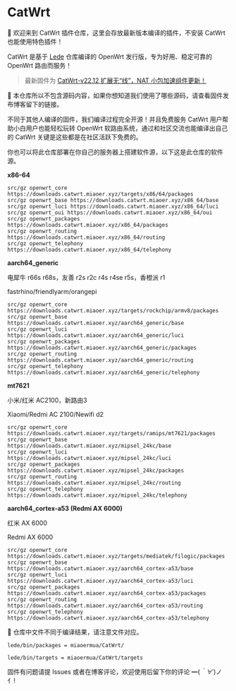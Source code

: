 # CatWrt

🎯 欢迎来到 CatWrt 插件仓库，这里会存放最新版本编译的插件，不安装 CatWrt 也能使用特色插件！

CatWrt 是基于 [Lede](https://github.com/coolsnowwolf/lede) 仓库编译的 OpenWrt 发行版，专为好用、稳定可靠的 OpenWrt 路由而服务！

> 最新固件为 [CatWrt-v22.12 扩展无“线”，NAT 小包加速组件更新！](https://www.miaoer.xyz/posts/network/catwrt-v22.12)


🧲 本仓库所以不包含源码内容，如果你想知道我们使用了哪些源码，请查看固件发布博客留下的链接。

不同于其他人编译的固件，我们编译过程完全开源！并且免费服务 CatWrt 用户帮助小白用户也能轻松玩转 OpenWrt 软路由系统，通过和社区交流也能编译出自己的 CatWrt 关键是这些都是在社区活跃下免费的。

你也可以将此仓库部署在你自己的服务器上搭建软件源，以下这是此仓库的软件源。

**x86-64**

```
src/gz openwrt_core https://downloads.catwrt.miaoer.xyz/targets/x86/64/packages
src/gz openwrt_base https://downloads.catwrt.miaoer.xyz/x86_64/base
src/gz openwrt_luci https://downloads.catwrt.miaoer.xyz/x86_64/luci
src/gz openwrt_oui https://downloads.catwrt.miaoer.xyz/x86_64/oui
src/gz openwrt_packages https://downloads.catwrt.miaoer.xyz/x86_64/packages
src/gz openwrt_routing https://downloads.catwrt.miaoer.xyz/x86_64/routing
src/gz openwrt_telephony https://downloads.catwrt.miaoer.xyz/x86_64/telephony
```

**aarch64_generic**

电犀牛 r66s r68s，友善 r2s r2c r4s r4se r5s，香橙派 r1

fastrhino/friendlyarm/orangepi

```
src/gz openwrt_core https://downloads.catwrt.miaoer.xyz/targets/rockchip/armv8/packages
src/gz openwrt_base https://downloads.catwrt.miaoer.xyz/aarch64_generic/base
src/gz openwrt_luci https://downloads.catwrt.miaoer.xyz/aarch64_generic/luci
src/gz openwrt_packages https://downloads.catwrt.miaoer.xyz/aarch64_generic/packages
src/gz openwrt_routing https://downloads.catwrt.miaoer.xyz/aarch64_generic/routing
src/gz openwrt_telephony https://downloads.catwrt.miaoer.xyz/aarch64_generic/telephony
```

**mt7621**

小米/红米 AC2100，新路由3

Xiaomi/Redmi AC 2100/Newifi d2

```
src/gz openwrt_core https://downloads.catwrt.miaoer.xyz/targets/ramips/mt7621/packages
src/gz openwrt_base https://downloads.catwrt.miaoer.xyz/mipsel_24kc/base
src/gz openwrt_luci https://downloads.catwrt.miaoer.xyz/mipsel_24kc/luci
src/gz openwrt_packages https://downloads.catwrt.miaoer.xyz/mipsel_24kc/packages
src/gz openwrt_routing https://downloads.catwrt.miaoer.xyz/mipsel_24kc/routing
src/gz openwrt_telephony https://downloads.catwrt.miaoer.xyz/mipsel_24kc/telephony
```

**aarch64_cortex-a53 (Redmi AX 6000)**

红米 AX 6000

Redmi AX 6000

```
src/gz openwrt_core https://downloads.catwrt.miaoer.xyz/targets/mediatek/filogic/packages
src/gz openwrt_base https://downloads.catwrt.miaoer.xyz/aarch64_cortex-a53/base
src/gz openwrt_luci https://downloads.catwrt.miaoer.xyz/aarch64_cortex-a53/luci
src/gz openwrt_packages https://downloads.catwrt.miaoer.xyz/aarch64_cortex-a53/packages
src/gz openwrt_routing https://downloads.catwrt.miaoer.xyz/aarch64_cortex-a53/routing
src/gz openwrt_telephony https://downloads.catwrt.miaoer.xyz/aarch64_cortex-a53/telephony
```

🤩 仓库中文件不同于编译结果，请注意文件对应。

```
lede/bin/packages = miaoermua/CatWrt/

lede/bin/targets = miaoermua/CatWrt/targets
```

固件有问题请提 Issues 或者在博客评论，欢迎使用后留下你的评论 ━(*｀∀´*)ノ亻!